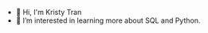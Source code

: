 - 👋 Hi, I'm Kristy Tran
- 👀 I’m interested in learning more about SQL and Python.

<!---
kristyht/kristyht is a ✨ special ✨ repository because its `README.md` (this file) appears on your GitHub profile.
You can click the Preview link to take a look at your changes.
--->
